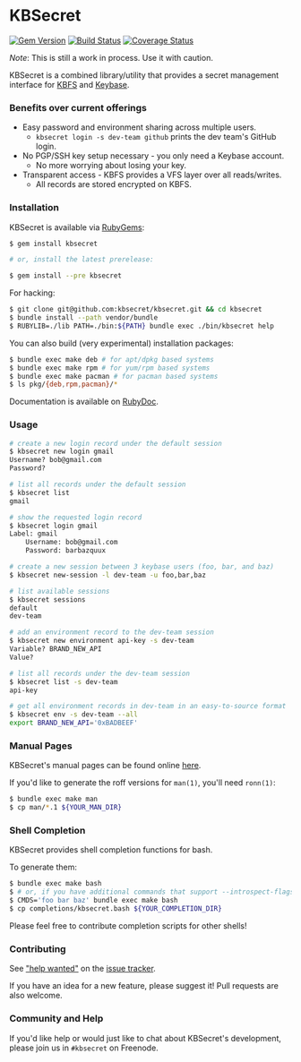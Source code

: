 KBSecret
========

[![Gem Version](https://badge.fury.io/rb/kbsecret.svg)](https://badge.fury.io/rb/kbsecret)
[![Build Status](https://travis-ci.org/kbsecret/kbsecret.svg?branch=master)](https://travis-ci.org/kbsecret/kbsecret)
[![Coverage Status](https://coveralls.io/repos/github/kbsecret/kbsecret/badge.svg?branch=coveralls)](https://coveralls.io/github/kbsecret/kbsecret?branch=coveralls)

*Note*: This is still a work in process. Use it with caution.

KBSecret is a combined library/utility that provides a secret management
interface for [KBFS](https://keybase.io/docs/kbfs) and
[Keybase](https://keybase.io/).

### Benefits over current offerings

* Easy password and environment sharing across multiple users.
  - `kbsecret login -s dev-team github` prints the dev team's GitHub login.
* No PGP/SSH key setup necessary - you only need a Keybase account.
  - No more worrying about losing your key.
* Transparent access - KBFS provides a VFS layer over all reads/writes.
  - All records are stored encrypted on KBFS.

### Installation

KBSecret is available via [RubyGems](https://rubygems.org/gems/kbsecret):

```bash
$ gem install kbsecret

# or, install the latest prerelease:

$ gem install --pre kbsecret
```

For hacking:

```bash
$ git clone git@github.com:kbsecret/kbsecret.git && cd kbsecret
$ bundle install --path vendor/bundle
$ RUBYLIB=./lib PATH=./bin:${PATH} bundle exec ./bin/kbsecret help
```

You can also build (very experimental) installation packages:

```bash
$ bundle exec make deb # for apt/dpkg based systems
$ bundle exec make rpm # for yum/rpm based systems
$ bundle exec make pacman # for pacman based systems
$ ls pkg/{deb,rpm,pacman}/*
```

Documentation is available on [RubyDoc](http://www.rubydoc.info/gems/kbsecret/).

### Usage

```bash
# create a new login record under the default session
$ kbsecret new login gmail
Username? bob@gmail.com
Password?

# list all records under the default session
$ kbsecret list
gmail

# show the requested login record
$ kbsecret login gmail
Label: gmail
	Username: bob@gmail.com
	Password: barbazquux

# create a new session between 3 keybase users (foo, bar, and baz)
$ kbsecret new-session -l dev-team -u foo,bar,baz

# list available sessions
$ kbsecret sessions
default
dev-team

# add an environment record to the dev-team session
$ kbsecret new environment api-key -s dev-team
Variable? BRAND_NEW_API
Value?

# list all records under the dev-team session
$ kbsecret list -s dev-team
api-key

# get all environment records in dev-team in an easy-to-source format
$ kbsecret env -s dev-team --all
export BRAND_NEW_API='0xBADBEEF'
```

### Manual Pages

KBSecret's manual pages can be found online
[here](https://yossarian.net/docs/kbsecret-man/kbsecret.1).

If you'd like to generate the roff versions for `man(1)`, you'll need `ronn(1)`:

```bash
$ bundle exec make man
$ cp man/*.1 ${YOUR_MAN_DIR}
```

### Shell Completion

KBSecret provides shell completion functions for bash.

To generate them:

```bash
$ bundle exec make bash
$ # or, if you have additional commands that support --introspect-flags:
$ CMDS='foo bar baz' bundle exec make bash
$ cp completions/kbsecret.bash ${YOUR_COMPLETION_DIR}
```

Please feel free to contribute completion scripts for other shells!

### Contributing

See ["help wanted"](https://github.com/kbsecret/kbsecret/issues?q=is%3Aissue+is%3Aopen+label%3A%22help+wanted%22)
on the [issue tracker](https://github.com/kbsecret/kbsecret/issues).

If you have an idea for a new feature, please suggest it! Pull requests are also welcome.

### Community and Help

If you'd like help or would just like to chat about KBSecret's development, please
join us in `#kbsecret` on Freenode.
